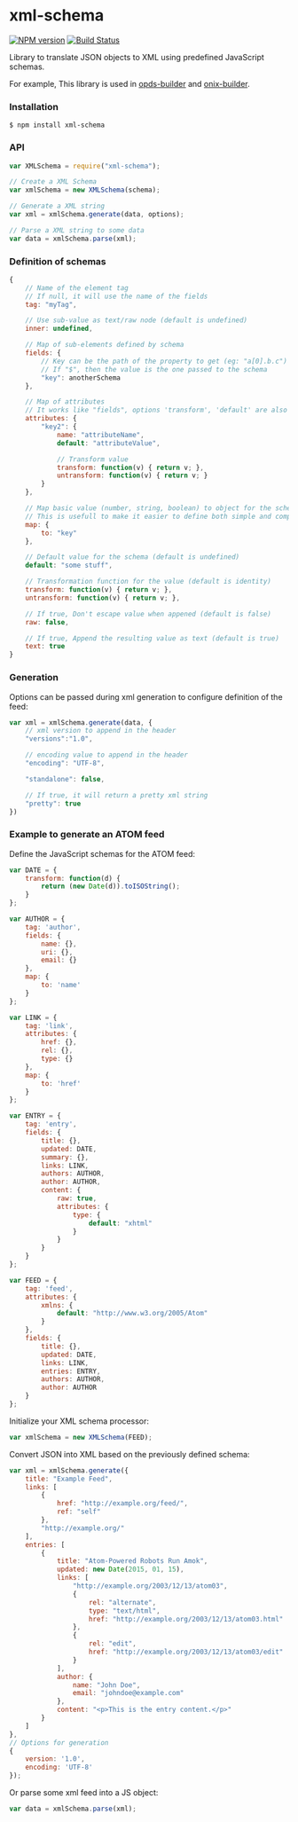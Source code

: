 # xml-schema

[![NPM version](https://badge.fury.io/js/xml-schema.svg)](http://badge.fury.io/js/xml-schema)
[![Build Status](https://travis-ci.org/SamyPesse/xml-schema.png?branch=master)](https://travis-ci.org/SamyPesse/xml-schema)

Library to translate JSON objects to XML using predefined JavaScript schemas.

For example, This library is used in [opds-builder](https://github.com/GitbookIO/opds-builder) and [onix-builder](https://github.com/GitbookIO/onix-builder).

### Installation

```
$ npm install xml-schema
```

### API

```js
var XMLSchema = require("xml-schema");

// Create a XML Schema
var xmlSchema = new XMLSchema(schema);

// Generate a XML string
var xml = xmlSchema.generate(data, options);

// Parse a XML string to some data
var data = xmlSchema.parse(xml);
```

### Definition of schemas

```js
{
    // Name of the element tag
    // If null, it will use the name of the fields
    tag: "myTag",

    // Use sub-value as text/raw node (default is undefined)
    inner: undefined,

    // Map of sub-elements defined by schema
    fields: {
        // Key can be the path of the property to get (eg: "a[0].b.c")
        // If "$", then the value is the one passed to the schema
        "key": anotherSchema
    },

    // Map of attributes
    // It works like "fields", options 'transform', 'default' are also available
    attributes: {
        "key2": {
            name: "attributeName",
            default: "attributeValue",

            // Transform value
            transform: function(v) { return v; },
            untransform: function(v) { return v; }
        }
    },

    // Map basic value (number, string, boolean) to object for the schema
    // This is usefull to make it easier to define both simple and complex data set
    map: {
        to: "key"
    },

    // Default value for the schema (default is undefined)
    default: "some stuff",

    // Transformation function for the value (default is identity)
    transform: function(v) { return v; },
    untransform: function(v) { return v; },

    // If true, Don't escape value when appened (default is false)
    raw: false,

    // If true, Append the resulting value as text (default is true)
    text: true
}
```

### Generation

Options can be passed during xml generation to configure definition of the feed:

```js
var xml = xmlSchema.generate(data, {
    // xml version to append in the header
    "versions":"1.0",

    // encoding value to append in the header
    "encoding": "UTF-8",

    "standalone": false,

    // If true, it will return a pretty xml string
    "pretty": true
})
```

### Example to generate an ATOM feed

Define the JavaScript schemas for the ATOM feed:

```js
var DATE = {
    transform: function(d) {
        return (new Date(d)).toISOString();
    }
};

var AUTHOR = {
    tag: 'author',
    fields: {
        name: {},
        uri: {},
        email: {}
    },
    map: {
        to: 'name'
    }
};

var LINK = {
    tag: 'link',
    attributes: {
        href: {},
        rel: {},
        type: {}
    },
    map: {
        to: 'href'
    }
};

var ENTRY = {
    tag: 'entry',
    fields: {
        title: {},
        updated: DATE,
        summary: {},
        links: LINK,
        authors: AUTHOR,
        author: AUTHOR,
        content: {
            raw: true,
            attributes: {
                type: {
                    default: "xhtml"
                }
            }
        }
    }
};

var FEED = {
    tag: 'feed',
    attributes: {
        xmlns: {
            default: "http://www.w3.org/2005/Atom"
        }
    },
    fields: {
        title: {},
        updated: DATE,
        links: LINK,
        entries: ENTRY,
        authors: AUTHOR,
        author: AUTHOR
    }
};
```

Initialize your XML schema processor:

```js
var xmlSchema = new XMLSchema(FEED);
```

Convert JSON into XML based on the previously defined schema:

```js
var xml = xmlSchema.generate({
    title: "Example Feed",
    links: [
        {
            href: "http://example.org/feed/",
            ref: "self"
        },
        "http://example.org/"
    ],
    entries: [
        {
            title: "Atom-Powered Robots Run Amok",
            updated: new Date(2015, 01, 15),
            links: [
                "http://example.org/2003/12/13/atom03",
                {
                    rel: "alternate",
                    type: "text/html",
                    href: "http://example.org/2003/12/13/atom03.html"
                },
                {
                    rel: "edit",
                    href: "http://example.org/2003/12/13/atom03/edit"
                }
            ],
            author: {
                name: "John Doe",
                email: "johndoe@example.com"
            },
            content: "<p>This is the entry content.</p>"
        }
    ]
},
// Options for generation
{
    version: '1.0',
    encoding: 'UTF-8'
});
```

Or parse some xml feed into a JS object:

```js
var data = xmlSchema.parse(xml);
```
